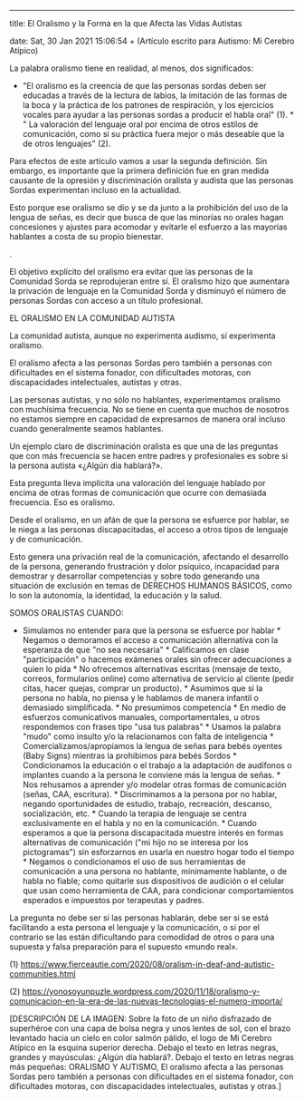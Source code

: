 ---

title: El Oralismo y la Forma en la que Afecta las Vidas Autistas

date: Sat, 30 Jan 2021 15:06:54 +
(Artículo escrito para Autismo: Mi Cerebro Atípico)


La palabra oralismo tiene en realidad, al menos, dos significados:

  * "El oralismo es la creencia de que las personas sordas deben ser educadas a través de la lectura de labios, la imitación de las formas de la boca y la práctica de los patrones de respiración, y los ejercicios vocales para ayudar a las personas sordas a producir el habla oral" (1).  * " La valoración del lenguaje oral por encima de otros estilos de comunicación, como si su práctica fuera mejor o más deseable que la de otros lenguajes" (2).   

Para efectos de este artículo vamos a usar la segunda definición. Sin embargo, es importante que la primera definición fue en gran medida causante de la opresión y discriminación oralista y audista que las personas Sordas experimentan incluso en la actualidad. 

Esto porque ese oralismo se dio y se da junto a la prohibición del uso de la lengua de señas, es decir que busca de que las minorías no orales hagan concesiones y ajustes para acomodar y evitarle el esfuerzo a las mayorías hablantes a costa de su propio bienestar.

.

El objetivo explícito del oralismo era evitar que las personas de la Comunidad Sorda se reprodujeran entre sí. El oralismo hizo que aumentara la privación de lenguaje en la Comunidad Sorda y disminuyó el número de personas Sordas con acceso a un título profesional.

EL ORALISMO EN LA COMUNIDAD AUTISTA

La comunidad autista, aunque no experimenta audismo, sí experimenta oralismo.

El oralismo afecta a las personas Sordas pero también a personas con dificultades en el sistema fonador, con dificultades motoras, con discapacidades intelectuales, autistas y otras.

Las personas autistas, y no sólo no hablantes, experimentamos oralismo con muchísima frecuencia. No se tiene en cuenta que muchos de nosotros no estamos siempre en capacidad de expresarnos de manera oral incluso cuando generalmente seamos hablantes.

Un ejemplo claro de discriminación oralista es que una de las preguntas que con más frecuencia se hacen entre padres y profesionales es sobre si la persona autista «¿Algún día hablará?».

Esta pregunta lleva implícita una valoración del lenguaje hablado por encima de otras formas de comunicación que ocurre con demasiada frecuencia. Eso es oralismo.

Desde el oralismo, en un afán de que la persona se esfuerce por hablar, se le niega a las personas discapacitadas, el acceso a otros tipos de lenguaje y de comunicación.

Esto genera una privación real de la comunicación, afectando el desarrollo de la persona, generando frustración y dolor psíquico, incapacidad para demostrar y desarrollar competencias y sobre todo generando una situación de exclusión en temas de DERECHOS HUMANOS BÁSICOS, como lo son la autonomía, la identidad, la educación y la salud.

SOMOS ORALISTAS CUANDO:

  * Simulamos no entender para que la persona se esfuerce por hablar  * Negamos o demoramos el acceso a comunicación alternativa con la esperanza de que "no sea necesaria"  * Calificamos en clase "participación" o hacemos exámenes orales sin ofrecer adecuaciones a quien lo pida  * No ofrecemos alternativas escritas (mensaje de texto, correos, formularios online) como alternativa de servicio al cliente (pedir citas, hacer quejas, comprar un producto).  * Asumimos que si la persona no habla, no piensa y le hablamos de manera infantil o demasiado simplificada.  * No presumimos competencia  * En medio de esfuerzos comunicativos manuales, comportamentales, u otros respondemos con frases tipo "usa tus palabras"  * Usamos la palabra "mudo" como insulto y/o la relacionamos con falta de inteligencia  * Comercializamos/apropiamos la lengua de señas para bebés oyentes (Baby Signs) mientras la prohibimos para bebés Sordos  * Condicionamos la educación o el trabajo a la adaptación de audífonos o implantes cuando a la persona le conviene más la lengua de señas.  * Nos rehusamos a aprender y/o modelar otras formas de comunicación (señas, CAA, escritura).  * Discriminamos a la persona por no hablar, negando oportunidades de estudio, trabajo, recreación, descanso, socialización, etc.  * Cuando la terapia de lenguaje se centra exclusivamente en el habla y no en la comunicación.  * Cuando esperamos a que la persona discapacitada muestre interés en formas alternativas de comunicación ("mi hijo no se interesa por los pictogramas") sin esforzarnos en usarla en nuestro hogar todo el tiempo  * Negamos o condicionamos el uso de sus herramientas de comunicación a una persona no hablante, mínimamente hablante, o de habla no fiable; como quitarle sus dispositivos de audición o el celular que usan como herramienta de CAA, para condicionar comportamientos esperados e impuestos por terapeutas y padres.  

La pregunta no debe ser si las personas hablarán, debe ser si se está facilitando a esta persona el lenguaje y la comunicación, o si por el contrario se las están dificultando para comodidad de otros o para una supuesta y falsa preparación para el supuesto «mundo real».


(1) https://www.fierceautie.com/2020/08/oralism-in-deaf-and-autistic-communities.html

(2) https://yonosoyunpuzle.wordpress.com/2020/11/18/oralismo-y-comunicacion-en-la-era-de-las-nuevas-tecnologias-el-numero-importa/


[DESCRIPCIÓN DE LA IMAGEN: Sobre la foto de un niño disfrazado de superhéroe con una capa de bolsa negra y unos lentes de sol, con el brazo levantado hacia un cielo en color salmón pálido, el logo de Mi Cerebro Atípico en la esquina superior derecha. Debajo el texto en letras negras, grandes y mayúsculas: ¿Algún día hablará?. Debajo el texto en letras negras más pequeñas: ORALISMO Y AUTISMO, El oralismo afecta a las personas Sordas pero también a personas con dificultades en el sistema fonador, con dificultades motoras, con discapacidades intelectuales, autistas y otras.]
